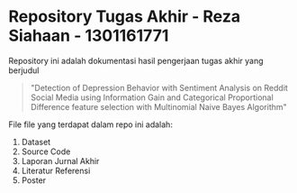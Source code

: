 # Repository Tugas Akhir - Reza Siahaan - 1301161771

Repository ini adalah dokumentasi hasil pengerjaan tugas akhir yang berjudul 

> "Detection of Depression Behavior with Sentiment Analysis on Reddit Social Media using Information Gain and Categorical Proportional Difference feature selection 
with Multinomial Naive Bayes Algorithm"

File file yang terdapat dalam repo ini adalah:
1. Dataset
2. Source Code
3. Laporan Jurnal Akhir
4. Literatur Referensi
5. Poster 
